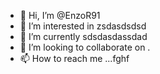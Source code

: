 - 👋 Hi, I’m @EnzoR91
- 👀 I’m interested in zsdasdsdsd
- 🌱 I’m currently sdsdasdassdad
- 💞️ I’m looking to collaborate on .
- 📫 How to reach me ...fghf

<!---
EnzoR91/EnzoR91 is a ✨ special ✨ repository because its `README.md` (this file) appears on your GitHub profile.
You can click the Preview link to take a look at your changes.
--->
